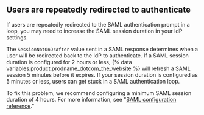 ## Users are repeatedly redirected to authenticate

If users are repeatedly redirected to the SAML authentication prompt in a loop, you may need to increase the SAML session duration in your IdP settings. 

The `SessionNotOnOrAfter` value sent in a SAML response determines when a user will be redirected back to the IdP to authenticate. If a SAML session duration is configured for 2 hours or less, {% data variables.product.prodname_dotcom_the_website %} will refresh a SAML session 5 minutes before it expires. If your session duration is configured as 5 minutes or less, users can get stuck in a SAML authentication loop. 

To fix this problem, we recommend configuring a minimum SAML session duration of 4 hours. For more information, see "[SAML configuration reference](/admin/identity-and-access-management/using-saml-for-enterprise-iam/saml-configuration-reference#session-duration-and-timeout)."